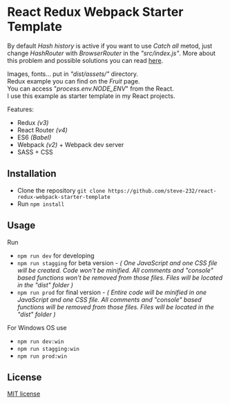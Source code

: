 # React Redux Webpack Starter Template
By default *Hash history* is active if you want to use *Catch all* metod, just change *HashRouter* with *BrowserRouter* in the *"src/index.js"*.
More about this problem and possible solutions you can read [here](https://stackoverflow.com/questions/27928372/react-router-urls-dont-work-when-refreshing-or-writting-manually).

Images, fonts... put in *"dist/assets/"* directory. <br />
Redux example you can find on the *Fruit* page. <br />
You can access "*process.env.NODE_ENV*" from the React. <br />
I use this example as starter template in my React projects.

Features:
* Redux *(v3)*
* React Router *(v4)*
* ES6 *(Babel)*
* Webpack *(v2)* + Webpack dev server
* SASS + CSS

## Installation
* Clone the repository `git clone https://github.com/steve-232/react-redux-webpack-starter-template`
* Run `npm install`

## Usage
Run
* `npm run dev` for developing
* `npm run stagging` for beta version - *( One JavaScript and one CSS file will be created. Code won't be minified. All comments and "console" based functions won't be removed from those files. Files will be located in the "dist" folder )*
* `npm run prod` for final version - *( Entire code will be minified in one JavaScript and one CSS file. All comments and "console" based functions will be removed from those files. Files will be located in the "dist" folder )*

For Windows OS use
* `npm run dev:win`
* `npm run stagging:win`
* `npm run prod:win`

## License
[MIT license](http://www.opensource.org/licenses/MIT)
